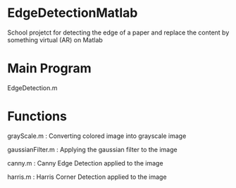 # EdgeDetectionMatlab
School projetct for detecting the edge of a paper and replace the content by something virtual (AR) on Matlab

# Main Program 
EdgeDetection.m

# Functions
grayScale.m  : Converting colored image into grayscale image

gaussianFilter.m : Applying the gaussian filter to the image

canny.m : Canny Edge Detection applied to the image

harris.m : Harris Corner Detection applied to the image
